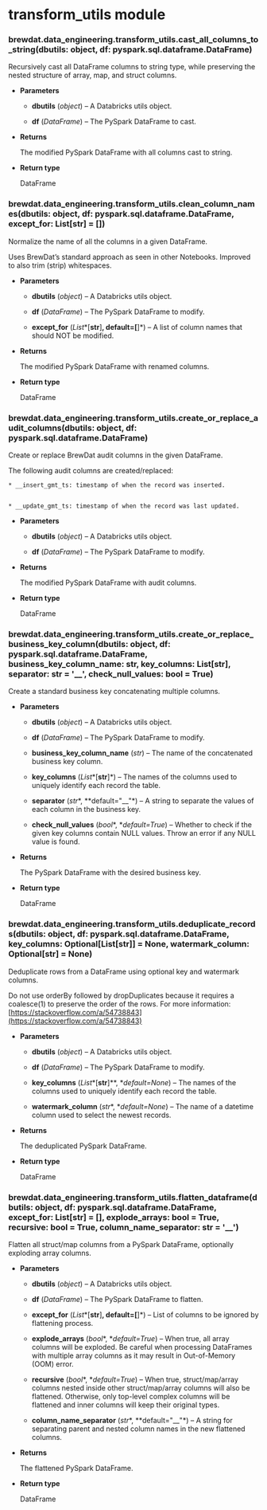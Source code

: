 # transform_utils module


### brewdat.data_engineering.transform_utils.cast_all_columns_to_string(dbutils: object, df: pyspark.sql.dataframe.DataFrame)
Recursively cast all DataFrame columns to string type, while
preserving the nested structure of array, map, and struct columns.


* **Parameters**

    
    * **dbutils** (*object*) – A Databricks utils object.


    * **df** (*DataFrame*) – The PySpark DataFrame to cast.



* **Returns**

    The modified PySpark DataFrame with all columns cast to string.



* **Return type**

    DataFrame



### brewdat.data_engineering.transform_utils.clean_column_names(dbutils: object, df: pyspark.sql.dataframe.DataFrame, except_for: List[str] = [])
Normalize the name of all the columns in a given DataFrame.

Uses BrewDat’s standard approach as seen in other Notebooks.
Improved to also trim (strip) whitespaces.


* **Parameters**

    
    * **dbutils** (*object*) – A Databricks utils object.


    * **df** (*DataFrame*) – The PySpark DataFrame to modify.


    * **except_for** (*List**[**str**]**, **default=**[**]*) – A list of column names that should NOT be modified.



* **Returns**

    The modified PySpark DataFrame with renamed columns.



* **Return type**

    DataFrame



### brewdat.data_engineering.transform_utils.create_or_replace_audit_columns(dbutils: object, df: pyspark.sql.dataframe.DataFrame)
Create or replace BrewDat audit columns in the given DataFrame.

The following audit columns are created/replaced:

    
    * __insert_gmt_ts: timestamp of when the record was inserted.


    * __update_gmt_ts: timestamp of when the record was last updated.


* **Parameters**

    
    * **dbutils** (*object*) – A Databricks utils object.


    * **df** (*DataFrame*) – The PySpark DataFrame to modify.



* **Returns**

    The modified PySpark DataFrame with audit columns.



* **Return type**

    DataFrame



### brewdat.data_engineering.transform_utils.create_or_replace_business_key_column(dbutils: object, df: pyspark.sql.dataframe.DataFrame, business_key_column_name: str, key_columns: List[str], separator: str = '__', check_null_values: bool = True)
Create a standard business key concatenating multiple columns.


* **Parameters**

    
    * **dbutils** (*object*) – A Databricks utils object.


    * **df** (*DataFrame*) – The PySpark DataFrame to modify.


    * **business_key_column_name** (*str*) – The name of the concatenated business key column.


    * **key_columns** (*List**[**str**]*) – The names of the columns used to uniquely identify each record the table.


    * **separator** (*str**, **default="__"*) – A string to separate the values of each column in the business key.


    * **check_null_values** (*bool**, **default=True*) – Whether to check if the given key columns contain NULL values.
    Throw an error if any NULL value is found.



* **Returns**

    The PySpark DataFrame with the desired business key.



* **Return type**

    DataFrame



### brewdat.data_engineering.transform_utils.deduplicate_records(dbutils: object, df: pyspark.sql.dataframe.DataFrame, key_columns: Optional[List[str]] = None, watermark_column: Optional[str] = None)
Deduplicate rows from a DataFrame using optional key and watermark columns.

Do not use orderBy followed by dropDuplicates because it
requires a coalesce(1) to preserve the order of the rows.
For more information: [https://stackoverflow.com/a/54738843](https://stackoverflow.com/a/54738843)


* **Parameters**

    
    * **dbutils** (*object*) – A Databricks utils object.


    * **df** (*DataFrame*) – The PySpark DataFrame to modify.


    * **key_columns** (*List**[**str**]**, **default=None*) – The names of the columns used to uniquely identify each record the table.


    * **watermark_column** (*str**, **default=None*) – The name of a datetime column used to select the newest records.



* **Returns**

    The deduplicated PySpark DataFrame.



* **Return type**

    DataFrame



### brewdat.data_engineering.transform_utils.flatten_dataframe(dbutils: object, df: pyspark.sql.dataframe.DataFrame, except_for: List[str] = [], explode_arrays: bool = True, recursive: bool = True, column_name_separator: str = '__')
Flatten all struct/map columns from a PySpark DataFrame, optionally exploding array columns.


* **Parameters**

    
    * **dbutils** (*object*) – A Databricks utils object.


    * **df** (*DataFrame*) – The PySpark DataFrame to flatten.


    * **except_for** (*List**[**str**]**, **default=**[**]*) – List of columns to be ignored by flattening process.


    * **explode_arrays** (*bool**, **default=True*) – When true, all array columns will be exploded.
    Be careful when processing DataFrames with multiple array columns as it may result in Out-of-Memory (OOM) error.


    * **recursive** (*bool**, **default=True*) – When true, struct/map/array columns nested inside other struct/map/array columns will also be flattened.
    Otherwise, only top-level complex columns will be flattened and inner columns will keep their original types.


    * **column_name_separator** (*str**, **default="__"*) – A string for separating parent and nested column names in the new flattened columns.



* **Returns**

    The flattened PySpark DataFrame.



* **Return type**

    DataFrame
